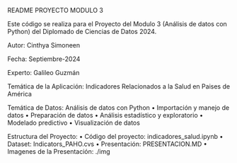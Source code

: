 README PROYECTO MODULO 3

Este código se realiza para el Proyecto del Modulo 3 (Análisis de datos con Python) del Diplomado de Ciencias de Datos 2024.

Autor: Cinthya Simoneen

Fecha: Septiembre-2024

Experto: Galileo Guzmán

Temática de la Aplicación: Indicadores Relacionados a la Salud en Paises de América

Temática de Datos: Análisis de datos con Python
  • Importación y manejo de datos
  • Preparación de datos 
  • Análisis estadístico y exploratorio 
  • Modelado predictivo 
  • Visualización de datos 

Estructura del Proyecto:
  • Código del proyecto: indicadores_salud.ipynb
  • Dataset: Indicators_PAHO.cvs 
  • Presentación: PRESENTACION.MD
  • Imagenes de la Presentación: ./img
  